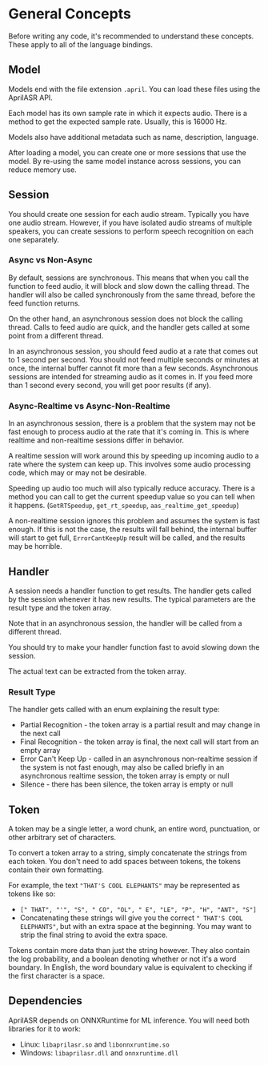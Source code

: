 # General Concepts

Before writing any code, it's recommended to understand these concepts. These apply to all of the language bindings.

## Model

Models end with the file extension `.april`. You can load these files using the AprilASR API.

Each model has its own sample rate in which it expects audio. There is a method to get the expected sample rate. Usually, this is 16000 Hz.

Models also have additional metadata such as name, description, language.

After loading a model, you can create one or more sessions that use the model. By re-using the same model instance across sessions, you can reduce memory use.

## Session

You should create one session for each audio stream. Typically you have one audio stream. However, if you have isolated audio streams of multiple speakers, you can create sessions to perform speech recognition on each one separately.

<!--(This feature is not yet implemented) When creating a session, you may specify a speaker ID or name. If not empty, this may be used to save and restore the hidden state, to help initialize the session in a way it can provide more accurate results instantly.-->

### Async vs Non-Async

By default, sessions are synchronous. This means that when you call the function to feed audio, it will block and slow down the calling thread. The handler will also be called synchronously from the same thread, before the feed function returns.

On the other hand, an asynchronous session does not block the calling thread. Calls to feed audio are quick, and the handler gets called at some point from a different thread.

In an asynchronous session, you should feed audio at a rate that comes out to 1 second per second. You should not feed multiple seconds or minutes at once, the internal buffer cannot fit more than a few seconds. Asynchronous sessions are intended for streaming audio as it comes in. If you feed more than 1 second every second, you will get poor results (if any).

### Async-Realtime vs Async-Non-Realtime

In an asynchronous session, there is a problem that the system may not be fast enough to process audio at the rate that it's coming in. This is where realtime and non-realtime sessions differ in behavior.

A realtime session will work around this by speeding up incoming audio to a rate where the system can keep up. This involves some audio processing code, which may or may not be desirable.

Speeding up audio too much will also typically reduce accuracy. There is a method you can call to get the current speedup value so you can tell when it happens. (`GetRTSpeedup`, `get_rt_speedup`, `aas_realtime_get_speedup`)

A non-realtime session ignores this problem and assumes the system is fast enough. If this is not the case, the results will fall behind, the internal buffer will start to get full, `ErrorCantKeepUp` result will be called, and the results may be horrible.

## Handler

A session needs a handler function to get results. The handler gets called by the session whenever it has new results. The typical parameters are the result type and the token array.

Note that in an asynchronous session, the handler will be called from a different thread.

You should try to make your handler function fast to avoid slowing down the session.

The actual text can be extracted from the token array.

### Result Type

The handler gets called with an enum explaining the result type:
* Partial Recognition - the token array is a partial result and may change in the next call
* Final Recognition - the token array is final, the next call will start from an empty array
* Error Can't Keep Up - called in an asynchronous non-realtime session if the system is not fast enough, may also be called briefly in an asynchronous realtime session, the token array is empty or null
* Silence - there has been silence, the token array is empty or null

## Token

A token may be a single letter, a word chunk, an entire word, punctuation, or other arbitrary set of characters.

To convert a token array to a string, simply concatenate the strings from each token. You don't need to add spaces between tokens, the tokens contain their own formatting.

For example, the text `"THAT'S COOL ELEPHANTS"` may be represented as tokens like so:
* `[" THAT", "'", "S", " CO", "OL", " E", "LE", "P", "H", "ANT", "S"]`
* Concatenating these strings will give you the correct `" THAT'S COOL ELEPHANTS"`, but with an extra space at the beginning. You may want to strip the final string to avoid the extra space.

Tokens contain more data than just the string however. They also contain the log probability, and a boolean denoting whether or not it's a word boundary. In English, the word boundary value is equivalent to checking if the first character is a space.

## Dependencies

AprilASR depends on ONNXRuntime for ML inference. You will need both libraries for it to work:
* Linux: `libaprilasr.so` and `libonnxruntime.so`
* Windows: `libaprilasr.dll` and `onnxruntime.dll`